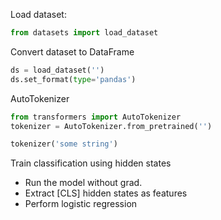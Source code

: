 Load dataset:
```python
from datasets import load_dataset
```

Convert dataset to DataFrame
```python
ds = load_dataset('')
ds.set_format(type='pandas')
```
AutoTokenizer
```python
from transformers import AutoTokenizer
tokenizer = AutoTokenizer.from_pretrained('')

tokenizer('some string')
```

Train classification using hidden states
- Run the model without grad.
- Extract \[CLS\] hidden states as features
- Perform logistic regression
